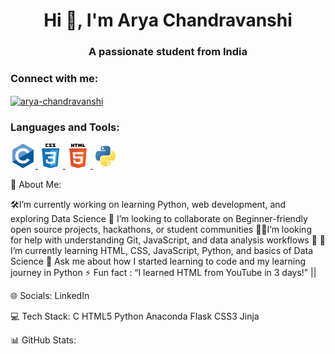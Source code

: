 <h1 align="center">Hi 👋, I'm Arya Chandravanshi</h1>
<h3 align="center">A passionate student from India</h3>

<h3 align="left">Connect with me:</h3>
<p align="left">
<a href="https://linkedin.com/in/arya-chandravanshi" target="blank"><img align="center" src="https://raw.githubusercontent.com/rahuldkjain/github-profile-readme-generator/master/src/images/icons/Social/linked-in-alt.svg" alt="arya-chandravanshi" height="30" width="40" /></a>
</p>

<h3 align="left">Languages and Tools:</h3>
<p align="left"> <a href="https://www.cprogramming.com/" target="_blank" rel="noreferrer"> <img src="https://raw.githubusercontent.com/devicons/devicon/master/icons/c/c-original.svg" alt="c" width="40" height="40"/> </a> <a href="https://www.w3schools.com/css/" target="_blank" rel="noreferrer"> <img src="https://raw.githubusercontent.com/devicons/devicon/master/icons/css3/css3-original-wordmark.svg" alt="css3" width="40" height="40"/> </a> <a href="https://www.w3.org/html/" target="_blank" rel="noreferrer"> <img src="https://raw.githubusercontent.com/devicons/devicon/master/icons/html5/html5-original-wordmark.svg" alt="html5" width="40" height="40"/> </a> <a href="https://www.python.org" target="_blank" rel="noreferrer"> <img src="https://raw.githubusercontent.com/devicons/devicon/master/icons/python/python-original.svg" alt="python" width="40" height="40"/> </a> </p>

💫 About Me:

🛠️I’m currently working on learning Python, web development, and exploring Data Science
🤝 I’m looking to collaborate on Beginner-friendly open source projects, hackathons, or student communities
🙋‍♂️I’m looking for help with understanding Git, JavaScript, and data analysis workflows
🌱 🌱 I’m currently learning HTML, CSS, JavaScript, Python, and basics of Data Science
💬 Ask me about how I started learning to code and my learning journey in Python
⚡ Fun fact : “I learned HTML from YouTube in 3 days!” ||

🌐 Socials:
LinkedIn

💻 Tech Stack:
C HTML5 Python Anaconda Flask CSS3 Jinja

📊 GitHub Stats:




